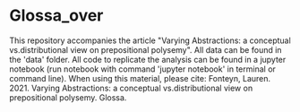# Glossa_over
This repository accompanies the article "Varying Abstractions: a conceptual vs.distributional view on prepositional polysemy". All data can be found in the 'data' folder. All code to replicate the analysis can be found in a jupyter notebook (run notebook with command 'jupyter notebook' in terminal or command line).
When using this material, please cite:
Fonteyn, Lauren. 2021. Varying Abstractions: a conceptual vs.distributional view on prepositional polysemy. Glossa.
